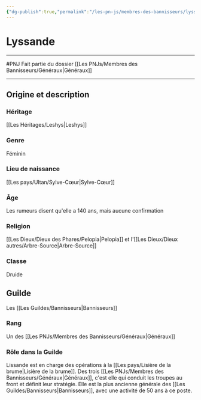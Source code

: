 ```yaml
---
{"dg-publish":true,"permalink":"/les-pn-js/membres-des-bannisseurs/lyssande/"}
---
```


# Lyssande
---
#PNJ 
Fait partie du dossier [[Les PNJs/Membres des Bannisseurs/Généraux\|Généraux]]

-------
## Origine et description
### Héritage
[[Les Héritages/Leshys\|Leshys]]
### Genre
Féminin
### Lieu de naissance
[[Les pays/Ultan/Sylve-Cœur\|Sylve-Cœur]]
### Âge
Les rumeurs disent qu'elle a 140 ans, mais aucune confirmation
### Religion
[[Les Dieux/Dieux des Phares/Pelopia\|Pelopia]] et l'[[Les Dieux/Dieux autres/Arbre-Source\|Arbre-Source]]
### Classe
Druide
## Guilde
Les [[Les Guildes/Bannisseurs\|Bannisseurs]]
### Rang
Un des [[Les PNJs/Membres des Bannisseurs/Généraux\|Généraux]]
### Rôle dans la Guilde
Lissande est en charge des opérations à la [[Les pays/Lisière de la brume\|Lisière de la brume]]. Des trois [[Les PNJs/Membres des Bannisseurs/Généraux\|Généraux]], c'est elle qui conduit les troupes au front et définit leur stratégie.
Elle est la plus ancienne générale des [[Les Guildes/Bannisseurs\|Bannisseurs]], avec une activité de 50 ans à ce poste.